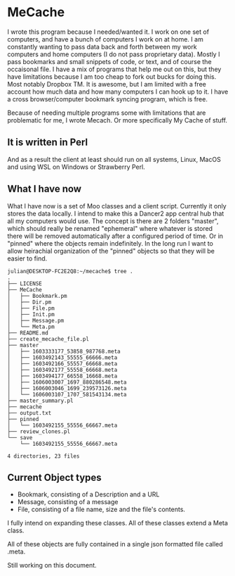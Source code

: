 # MeCache

I wrote this program because I needed/wanted it.   I work on one set of
computers, and have a bunch of computers I work on at home.  I am constantly
wanting to pass data back and forth between my work computers and home
computers (I do not pass proprietary data).  Mostly I pass bookmarks and small
snippets of code, or text, and of course the occaisonal file.   I have a mix
of programs that help me out on this, but they have limitations because I am
too cheap to fork out bucks for doing this.   Most notably Dropbox TM.  It is
awesome, but I am limited with a free account how much data and how many
computers I can hook up to it.  I have a cross browser/computer bookmark
syncing program, which is free.

Because of needing multiple programs some with limitations that are
problematic for me, I wrote Mecach.  Or more specifically My Cache of stuff.

## It is written in Perl

And as a result the client at least should run on all systems, Linux, MacOS
and using WSL on Windows or Strawberry Perl.

## What I have now

What I have now is a set of Moo classes and a client script.   Currently it
only stores the data locally. I intend to make this a Dancer2 app central hub
that all my computers would use.  The concept is there are 2 folders "master",
which should really be renamed "ephemeral" where whatever is stored there will
be removed automatically after a configured period of time.   Or in "pinned"
where the objects remain indefinitely.  In the long run I want to allow
heirachial organization of the "pinned" objects so that they will be easier to
find.

    julian@DESKTOP-FC2E2Q8:~/mecache$ tree .
    .
    ├── LICENSE
    ├── MeCache
    │   ├── Bookmark.pm
    │   ├── Dir.pm
    │   ├── File.pm
    │   ├── Init.pm
    │   ├── Message.pm
    │   └── Meta.pm
    ├── README.md
    ├── create_mecache_file.pl
    ├── master
    │   ├── 1603333177_53858_987768.meta
    │   ├── 1603492143_55555_66666.meta
    │   ├── 1603492166_55557_66668.meta
    │   ├── 1603492177_55558_66668.meta
    │   ├── 1603494177_66558_16668.meta
    │   ├── 1606003007_1697_880286548.meta
    │   ├── 1606003046_1699_239573126.meta
    │   └── 1606003107_1707_581543134.meta
    ├── master_summary.pl
    ├── mecache
    ├── output.txt
    ├── pinned
    │   └── 1603492155_55556_66667.meta
    ├── review_clones.pl
    └── save
        └── 1603492155_55556_66667.meta

    4 directories, 23 files

## Current Object types

* Bookmark, consisting of a Description and a URL
* Message, consisting of a message
* File, consisting of a file name, size and the file's contents.

I fully intend on expanding these classes.   All of these classes extend a
Meta class.

All of these objects are fully contained in a single json formatted file
called .meta.

Still working on this document.
